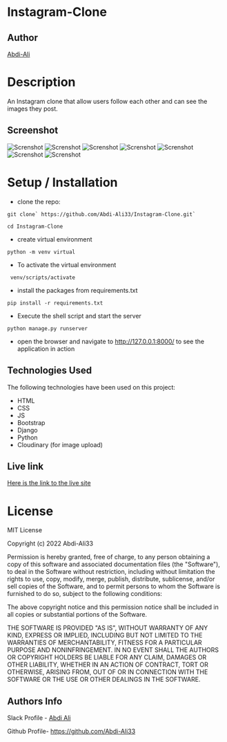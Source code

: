 # Instagram-Clone


## Author

[Abdi-Ali](https://github.com/Abdi-Ali33)

# Description
An Instagram clone that allow users follow each other and can see the images they post.

## Screenshot
![Screnshot](./screenshots/screenshot1.png)
![Screnshot](./screenshots/screenshot2.png)
![Screnshot](./screenshots/screenshot3.png)
![Screnshot](./screenshots/screenshot4.png)
![Screnshot](./screenshots/screenshot5.png)
![Screnshot](./screenshots/screenshot6.png)
![Screnshot](./screenshots/screenshot7.png)
# Setup / Installation
* clone the repo:

```shell
git clone` https://github.com/Abdi-Ali33/Instagram-Clone.git`
```

```
cd Instagram-Clone
```
* create virtual environment 

```shell
python -m venv virtual
```

* To activate the virtual environment
```shell
 venv/scripts/activate
```

* install the packages from requirements.txt
```shell
pip install -r requirements.txt 
```
* Execute the shell script and start the server
```shell
python manage.py runserver
```
* open the browser and navigate to http://127.0.0.1:8000/ to see the application in action

## Technologies Used
The following technologies have been used on this project:

* HTML
* CSS
* JS
* Bootstrap
* Django
* Python
* Cloudinary (for image upload)
## Live link
[Here is the link to the live site](https://intagram-clone11.herokuapp.com/)
# License

MIT License

Copyright (c) 2022 Abdi-Ali33

Permission is hereby granted, free of charge, to any person obtaining a copy
of this software and associated documentation files (the "Software"), to deal
in the Software without restriction, including without limitation the rights
to use, copy, modify, merge, publish, distribute, sublicense, and/or sell
copies of the Software, and to permit persons to whom the Software is
furnished to do so, subject to the following conditions:

The above copyright notice and this permission notice shall be included in all
copies or substantial portions of the Software.

THE SOFTWARE IS PROVIDED "AS IS", WITHOUT WARRANTY OF ANY KIND, EXPRESS OR
IMPLIED, INCLUDING BUT NOT LIMITED TO THE WARRANTIES OF MERCHANTABILITY,
FITNESS FOR A PARTICULAR PURPOSE AND NONINFRINGEMENT. IN NO EVENT SHALL THE
AUTHORS OR COPYRIGHT HOLDERS BE LIABLE FOR ANY CLAIM, DAMAGES OR OTHER
LIABILITY, WHETHER IN AN ACTION OF CONTRACT, TORT OR OTHERWISE, ARISING FROM,
OUT OF OR IN CONNECTION WITH THE SOFTWARE OR THE USE OR OTHER DEALINGS IN THE
SOFTWARE.

## Authors Info

Slack Profile - [Abdi Ali](https://app.slack.com/client/T0101L740P4/D032HD8S7CP)

Github Profile- https://github.com/Abdi-Ali33